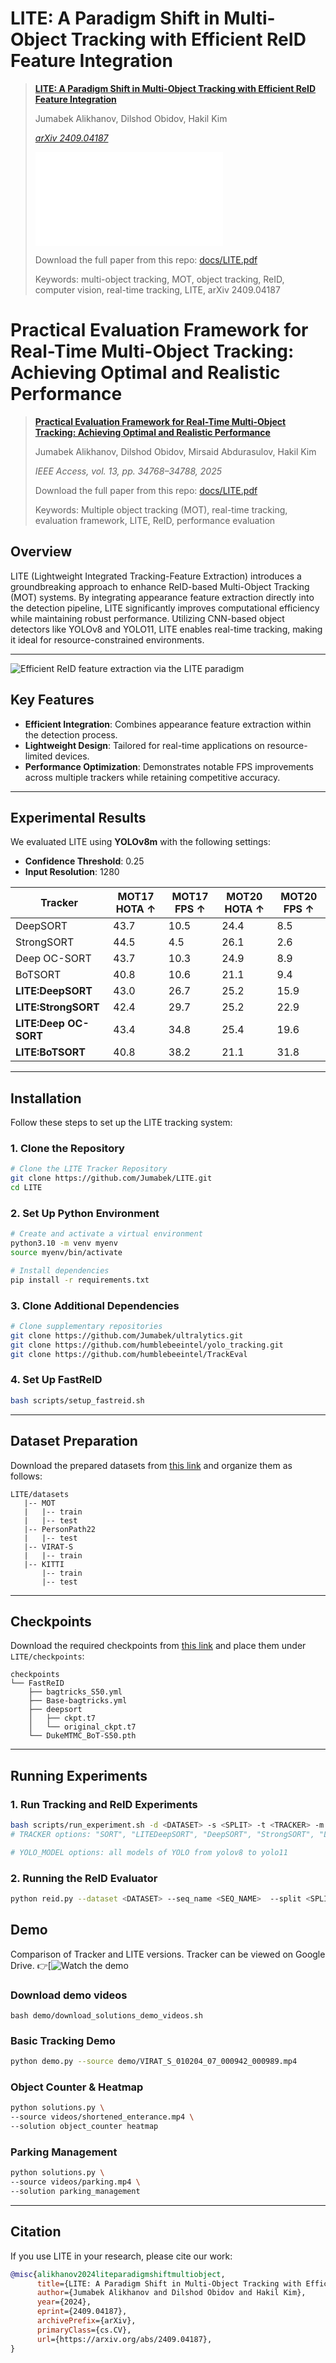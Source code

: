 # LITE: A Paradigm Shift in Multi-Object Tracking with Efficient ReID Feature Integration

> [**LITE: A Paradigm Shift in Multi-Object Tracking with Efficient ReID Feature Integration**](http://www.arxiv.org/abs/2409.04187v2)
> 
> Jumabek Alikhanov, Dilshod Obidov, Hakil Kim
> 
> *[arXiv 2409.04187](http://www.arxiv.org/abs/2409.04187v2)*
> 
> *![Published at ICONIP2024](assets/ICONIP2024_Certificate_of_Presentation_Paper_1.pdf)*
> 
> Download the full paper from this repo: [docs/LITE.pdf](docs/LITE.pdf)
>
> Keywords: multi-object tracking, MOT, object tracking, ReID, computer vision, real-time tracking, LITE, arXiv 2409.04187


# Practical Evaluation Framework for Real-Time Multi-Object Tracking: Achieving Optimal and Realistic Performance

> [**Practical Evaluation Framework for Real-Time Multi-Object Tracking: Achieving Optimal and Realistic Performance**](https://doi.org/10.1109/ACCESS.2025.3541177)  
> 
> Jumabek Alikhanov, Dilshod Obidov, Mirsaid Abdurasulov, Hakil Kim
> 
> *IEEE Access, vol. 13, pp. 34768–34788, 2025*
> 
> Download the full paper from this repo: [docs/LITE.pdf](docs/Practical_Evaluation_Framework_for_Real-Time_Multi-Object_Tracking_Achieving_Optimal_and_Realistic_Performance.pdf)
>
> Keywords: Multiple object tracking (MOT), real-time tracking, evaluation framework, LITE, ReID, performance evaluation
> 
## Overview

LITE (Lightweight Integrated Tracking-Feature Extraction) introduces a groundbreaking approach to enhance ReID-based Multi-Object Tracking (MOT) systems. By integrating appearance feature extraction directly into the detection pipeline, LITE significantly improves computational efficiency while maintaining robust performance. Utilizing CNN-based object detectors like YOLOv8 and YOLO11, LITE enables real-time tracking, making it ideal for resource-constrained environments.

---
![Efficient ReID feature extraction via the LITE paradigm](assets/Fig02-6390.png)

## Key Features

- **Efficient Integration**: Combines appearance feature extraction within the detection process.
- **Lightweight Design**: Tailored for real-time applications on resource-limited devices.
- **Performance Optimization**: Demonstrates notable FPS improvements across multiple trackers while retaining competitive accuracy.

---

## Experimental Results

We evaluated LITE using **YOLOv8m** with the following settings:

- **Confidence Threshold**: 0.25
- **Input Resolution**: 1280

| Tracker              | MOT17 HOTA ↑ | MOT17 FPS ↑ | MOT20 HOTA ↑ | MOT20 FPS ↑ |
|----------------------|------------------|----------------|------------------|----------------|
| DeepSORT            | 43.7            | 10.5           | 24.4            | 8.5            |
| StrongSORT          | 44.5            | 4.5            | 26.1            | 2.6            |
| Deep OC-SORT        | 43.7            | 10.3           | 24.9            | 8.9            |
| BoTSORT             | 40.8            | 10.6           | 21.1            | 9.4            |
| **LITE:DeepSORT**   | 43.0            | 26.7           | 25.2            | 15.9           |
| **LITE:StrongSORT** | 42.4            | 29.7           | 25.2            | 22.9           |
| **LITE:Deep OC-SORT** | 43.4            | 34.8           | 25.4            | 19.6           |
| **LITE:BoTSORT**    | 40.8            | 38.2           | 21.1            | 31.8           |
---

## Installation

Follow these steps to set up the LITE tracking system:

### 1. Clone the Repository

```bash
# Clone the LITE Tracker Repository
git clone https://github.com/Jumabek/LITE.git
cd LITE
```

### 2. Set Up Python Environment

```bash
# Create and activate a virtual environment
python3.10 -m venv myenv
source myenv/bin/activate

# Install dependencies
pip install -r requirements.txt
```

### 3. Clone Additional Dependencies

```bash
# Clone supplementary repositories
git clone https://github.com/Jumabek/ultralytics.git
git clone https://github.com/humblebeeintel/yolo_tracking.git
git clone https://github.com/humblebeeintel/TrackEval
```

### 4. Set Up FastReID

```bash
bash scripts/setup_fastreid.sh
```

---

## Dataset Preparation

Download the prepared datasets from [this link](https://drive.google.com/drive/folders/1hlX2n5FVFGXOJrQMVSxnSmSNW7TM_BZ3) and organize them as follows:

```plaintext
LITE/datasets
   |-- MOT
   |   |-- train
   |   |-- test
   |-- PersonPath22
   |   |-- test
   |-- VIRAT-S
   |   |-- train
   |-- KITTI
       |-- train
       |-- test
```

---

## Checkpoints

Download the required checkpoints from [this link](https://drive.google.com/file/d/1L4gnCbkmvGB6HbPPs1YK8O2fERBS-Xvn) and place them under `LITE/checkpoints`:

```plaintext
checkpoints
└── FastReID
    ├── bagtricks_S50.yml
    ├── Base-bagtricks.yml
    ├── deepsort
    │   ├── ckpt.t7
    │   └── original_ckpt.t7
    └── DukeMTMC_BoT-S50.pth
```

---

## Running Experiments

### 1. Run Tracking and ReID Experiments

```bash
bash scripts/run_experiment.sh -d <DATASET> -s <SPLIT> -t <TRACKER> -m <YOLO_MODEL>
# TRACKER options: "SORT", "LITEDeepSORT", "DeepSORT", "StrongSORT", "LITEStrongSORT", "OCSORT", "Bytetrack", "DeepOCSORT", "LITEDeepOCSORT", "BoTSORT", "LITEBoTSORT"

# YOLO_MODEL options: all models of YOLO from yolov8 to yolo11
```

### 2. Running the ReID Evaluator
```bash
python reid.py --dataset <DATASET> --seq_name <SEQ_NAME>  --split <SPLIT>  --tracker <ReID_MODEL> --save
```

## Demo

Comparison of Tracker and LITE versions. Tracker can be viewed on Google Drive.
👉[![Watch the demo](https://drive.google.com/file/d/1Oe13xFO4aR5u6UQcNyIQwKwmbl2-iEDl/view?usp=drive_link)

### Download demo videos

```
bash demo/download_solutions_demo_videos.sh
```

### Basic Tracking Demo

```bash
python demo.py --source demo/VIRAT_S_010204_07_000942_000989.mp4
```

### Object Counter & Heatmap

```bash
python solutions.py \
--source videos/shortened_enterance.mp4 \
--solution object_counter heatmap
```

### Parking Management

```bash
python solutions.py \
--source videos/parking.mp4 \
--solution parking_management
```

---

## Citation

If you use LITE in your research, please cite our work:

```bibtex
@misc{alikhanov2024liteparadigmshiftmultiobject,
      title={LITE: A Paradigm Shift in Multi-Object Tracking with Efficient ReID Feature Integration}, 
      author={Jumabek Alikhanov and Dilshod Obidov and Hakil Kim},
      year={2024},
      eprint={2409.04187},
      archivePrefix={arXiv},
      primaryClass={cs.CV},
      url={https://arxiv.org/abs/2409.04187}, 
}
```
